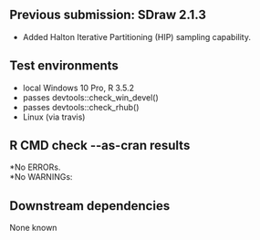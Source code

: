## Previous submission: SDraw 2.1.3
* Added Halton Iterative Partitioning (HIP) sampling capability.

## Test environments
* local Windows 10 Pro, R 3.5.2
* passes devtools::check_win_devel()
* passes devtools::check_rhub()
* Linux (via travis)

## R CMD check --as-cran results
*No ERRORs.  
*No WARNINGs: 

## Downstream dependencies
None known

